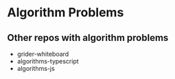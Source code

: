 # Algorithm Problems

## Other repos with algorithm problems

* grider-whiteboard
* algorithms-typescript
* algorithms-js
